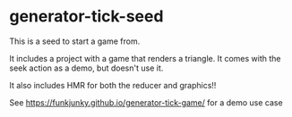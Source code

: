 # generator-tick-seed

This is a seed to start a game from.

It includes a project with a game that renders a triangle.
It comes with the seek action as a demo, but doesn't use it.

It also includes HMR for both the reducer and graphics!!

See https://funkjunky.github.io/generator-tick-game/ for a demo use case
